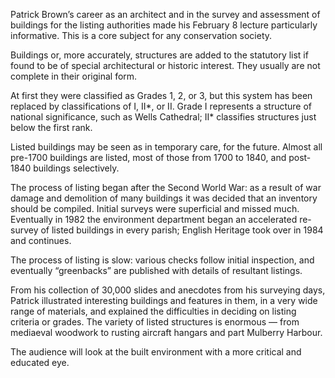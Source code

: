 Patrick Brown’s career as an architect and in the survey and assessment
of buildings for the listing authorities made his February 8 lecture
particularly informative. This is a core subject for any conservation
society.

Buildings or, more accurately, structures are added to the statutory
list if found to be of special architectural or historic interest. They
usually are not complete in their original form.

At first they were classified as Grades 1, 2, or 3, but this system has
been replaced by classifications of I, II\*, or II. Grade I represents a
structure of national significance, such as Wells Cathedral; II\*
classifies structures just below the first rank.

Listed buildings may be seen as in temporary care, for the future.
Almost all pre-1700 buildings are listed, most of those from 1700 to
1840, and post-1840 buildings selectively.

The process of listing began after the Second World War: as a result of
war damage and demolition of many buildings it was decided that an
inventory should be compiled. Initial surveys were superficial and
missed much. Eventually in 1982 the environment department began an
accelerated re-survey of listed buildings in every parish; English
Heritage took over in 1984 and continues.

The process of listing is slow: various checks follow initial
inspection, and eventually “greenbacks” are published with details of
resultant listings.

From his collection of 30,000 slides and anecdotes from his surveying
days, Patrick illustrated interesting buildings and features in them, in
a very wide range of materials, and explained the difficulties in
deciding on listing criteria or grades. The variety of listed structures
is enormous — from mediaeval woodwork to rusting aircraft hangars and
part Mulberry Harbour.

The audience will look at the built environment with a more critical and
educated eye.
